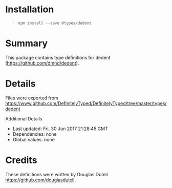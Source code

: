 # Installation
> `npm install --save @types/dedent`

# Summary
This package contains type definitions for dedent (https://github.com/dmnd/dedent).

# Details
Files were exported from https://www.github.com/DefinitelyTyped/DefinitelyTyped/tree/master/types/dedent

Additional Details
 * Last updated: Fri, 30 Jun 2017 21:28:45 GMT
 * Dependencies: none
 * Global values: none

# Credits
These definitions were written by Douglas Duteil <https://github.com/douglasduteil>.

